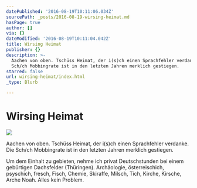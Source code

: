 ```yaml
---
datePublished: '2016-08-19T10:11:06.034Z'
sourcePath: _posts/2016-08-19-wirsing-heimat.md
hasPage: true
author: []
via: {}
dateModified: '2016-08-19T10:11:04.042Z'
title: Wirsing Heimat
publisher: {}
description: >-
  Aachen von oben. Tschüss Heimat, der i(s)ch einen Sprachfehler verdanke. Die
  Sch/ch Mobbingrate ist in den letzten Jahren merklich gestiegen.
starred: false
url: wirsing-heimat/index.html
_type: Blurb

---
```

# Wirsing Heimat
![](https://the-grid-user-content.s3-us-west-2.amazonaws.com/d01130d0-9880-47d9-81bc-ac1cef53987c.jpg)

Aachen von oben. Tschüss Heimat, der i(s)ch einen Sprachfehler verdanke. Die Sch/ch Mobbingrate ist in den letzten Jahren merklich gestiegen.

Um dem Einhalt zu gebieten, nehme ich privat Deutschstunden bei einem gebürtigen Dachsfelder (Thüringen). Archäologie, österreischich, psyschich, fresch, Fisch, Chemie, Skiraffe, Milsch, Tich, Kirche, Kirsche, Arche Noah. Alles kein Problem.
